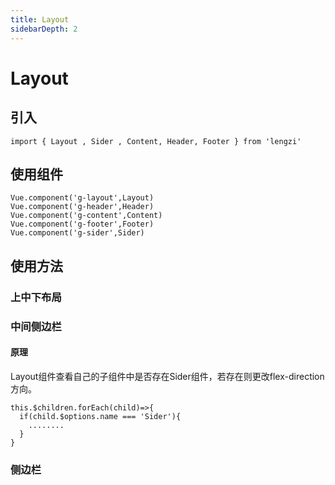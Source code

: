```yaml
---
title: Layout
sidebarDepth: 2
---
```

# Layout

## 引入
```
import { Layout , Sider , Content, Header, Footer } from 'lengzi'
```

## 使用组件
```
Vue.component('g-layout',Layout)
Vue.component('g-header',Header)
Vue.component('g-content',Content)
Vue.component('g-footer',Footer)
Vue.component('g-sider',Sider)
```

## 使用方法
### 上中下布局
<ClientOnly>
  <layout-demo-1/>
</ClientOnly>

### 中间侧边栏
#### 原理
Layout组件查看自己的子组件中是否存在Sider组件，若存在则更改flex-direction方向。
```
this.$children.forEach(child)=>{
  if(child.$options.name === 'Sider'){
    ........
  }
}
```
<ClientOnly>
  <layout-demo-2/>
</ClientOnly>

### 侧边栏
<ClientOnly>
  <layout-demo-3/>
</ClientOnly>